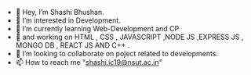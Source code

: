 - 👋 Hey, I’m Shashi Bhushan.
- 👀 I’m interested in Development.
- 🌱 I’m currently learning Web-Development and CP 
- 📲 and working on HTML , CSS , JAVASCRIPT  ,NODE JS ,EXPRESS JS , MONGO DB , REACT JS AND C++ .
- 💞️ I’m looking to collaborate on poject related to developments.
- 📫 How to reach me "shashi.ic19@nsut.ac.in"
